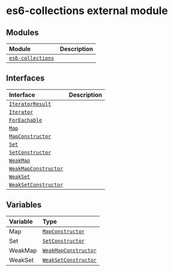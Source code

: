 # es6-collections external module


## Modules

| Module	   |  Description |
|:-------------|:---------------|
| [`es6-collections`](./es6-collections/es6-collections-imodule.md)     |  |




## Interfaces

| Interface	   |  Description |
|:-------------|:---------------|
| [`IteratorResult`](./es6-collections/iteratorresult.md)   |   |
| [`Iterator`](./es6-collections/iterator.md)   |   |
| [`ForEachable`](./es6-collections/foreachable.md)   |   |
| [`Map`](./es6-collections/map.md)   |   |
| [`MapConstructor`](./es6-collections/mapconstructor.md)   |   |
| [`Set`](./es6-collections/set.md)   |   |
| [`SetConstructor`](./es6-collections/setconstructor.md)   |   |
| [`WeakMap`](./es6-collections/weakmap.md)   |   |
| [`WeakMapConstructor`](./es6-collections/weakmapconstructor.md)   |   |
| [`WeakSet`](./es6-collections/weakset.md)   |   |
| [`WeakSetConstructor`](./es6-collections/weaksetconstructor.md)   |   |






## Variables

| Variable	   | Type|
|:-----------|:------------|
|Map   | [`MapConstructor`](../es6-collections/mapconstructor.md) |
|Set   | [`SetConstructor`](../es6-collections/setconstructor.md) |
|WeakMap   | [`WeakMapConstructor`](../es6-collections/weakmapconstructor.md) |
|WeakSet   | [`WeakSetConstructor`](../es6-collections/weaksetconstructor.md) |

